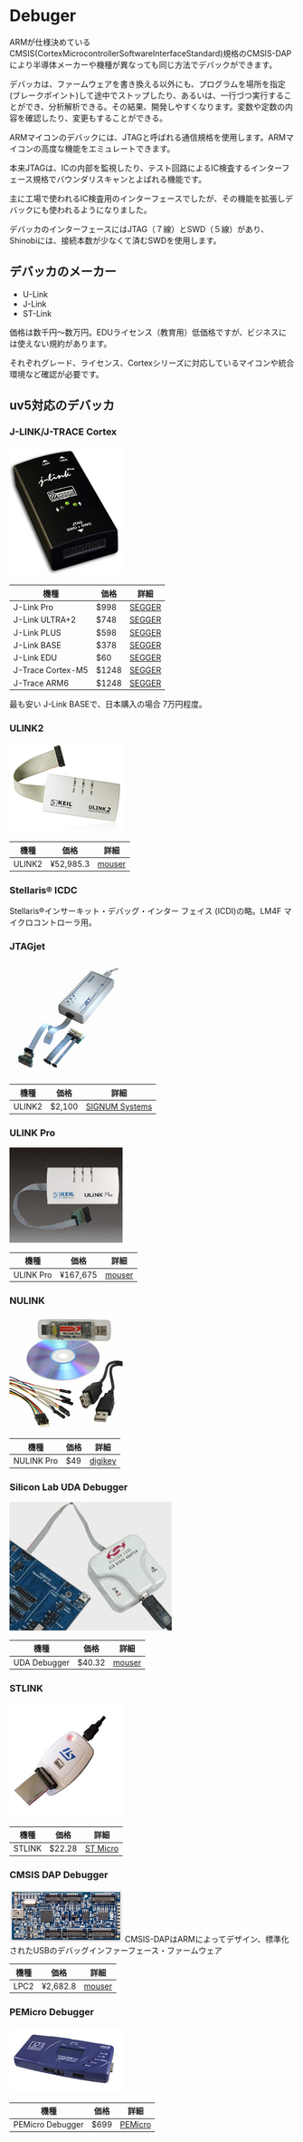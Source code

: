 # Debuger

ARMが仕様決めているCMSIS(CortexMicrocontrollerSoftwareInterfaceStandard)規格のCMSIS-DAPにより半導体メーカーや機種が異なっても同じ方法でデバックができます。

デバッカは、ファームウェアを書き換える以外にも、プログラムを場所を指定(ブレークポイント)して途中でストップしたり、あるいは、一行づつ実行することができ、分析解析できる。その結果、開発しやすくなります。変数や定数の内容を確認したり、変更もすることができる。

ARMマイコンのデバックには、JTAGと呼ばれる通信規格を使用します。ARMマイコンの高度な機能をエミュレートできます。

本来JTAGは、ICの内部を監視したり、テスト回路によるIC検査するインターフェース規格でバウンダリスキャンとよばれる機能です。

主に工場で使われるIC検査用のインターフェースでしたが、その機能を拡張しデバックにも使われるようになりました。

デバッカのインターフェースにはJTAG（７線）とSWD（５線）があり、Shinobiには、接続本数が少なくて済むSWDを使用します。

## デバッカのメーカー

* U-Link
* J-Link
* ST-Link

価格は数千円～数万円。EDUライセンス（教育用）低価格ですが、ビジネスには使えない規約があります。

それぞれグレード、ライセンス、Cortexシリーズに対応しているマイコンや統合環境など確認が必要です。

## uv5対応のデバッカ

### J-LINK/J-TRACE Cortex
![](/img/keil/debugger_JLINK.png)

| 機種 | 価格 | 詳細 |
| -- | -- | -- |
| J-Link Pro | $998 | [SEGGER](https://www.segger.com/jlink-debug-probes.html)|
| J-Link ULTRA+2 | $748 | [SEGGER](https://www.segger.com/jlink-debug-probes.html)|
| J-Link PLUS | $598 | [SEGGER](https://www.segger.com/jlink-debug-probes.html)|
| J-Link BASE | $378 | [SEGGER](https://www.segger.com/jlink-debug-probes.html)|
| J-Link EDU | $60 | [SEGGER](https://www.segger.com/jlink-debug-probes.html)|
| J-Trace Cortex-M5 | $1248 | [SEGGER](https://www.segger.com/jlink-debug-probes.html) |
| J-Trace ARM6 | $1248 | [SEGGER](https://www.segger.com/jlink-debug-probes.html) |

最も安い J-Link BASEで、日本購入の場合 7万円程度。

### ULINK2
![](/img/keil/debugger_ULINK2.png)

| 機種 | 価格 | 詳細 |
| -- | -- | -- |
| ULINK2 | ¥52,985.3 | [mouser](http://www.mouser.jp/ProductDetail/Keil-Tools/ULINK2/?qs=6xtm2vwqiW%2Fb5r%252b2vcGtxQ%3D%3D) |

### Stellaris® ICDC
Stellaris®インサーキット・デバッグ・インター
フェイス (ICDI)の略。LM4F マイクロコントローラ用。


### JTAGjet
![](/img/keil/debugger_JTAGjet.png)

| 機種 | 価格 | 詳細 |
| -- | -- | -- |
| ULINK2 | $2,100 | [SIGNUM Systems](http://www.signum.com/Signum.htm?p=estore.htm) |

### ULINK Pro
![](/img/keil/debugger_ULINKPRO.png)

| 機種 | 価格 | 詳細 |
| -- | -- | -- |
| ULINK Pro |¥167,675 | [mouser](http://www.mouser.jp/ProductDetail/Keil-Tools/ULINKPRO/?qs=sZfk%252bfAlGe7MXAkdJqOOuQ%3D%3D) |

### NULINK
![](/img/keil/debugger_NULINKPRO.png)

| 機種 | 価格 | 詳細 |
| -- | -- | -- |
| NULINK Pro | $49 | [digikey](http://www.digikey.com/product-search/en?mpart=NU-LINK-PRO&vendor=816) |

### Silicon Lab UDA Debugger
![](/img/keil/debugger_UDA.png)

| 機種 | 価格 | 詳細 |
| -- | -- | -- |
| UDA Debugger | $40.32 | [mouser](http://www.mouser.com/search/ProductDetail.aspx?Silicon-Labs%2fUDA-32-KIT%2f&qs=dchgzKpACvJgMWnUCgIffg%3d%3d) |

### STLINK
![](/img/keil/debugger_STLINK.png)

| 機種 | 価格 | 詳細 |
| -- | -- | -- |
| STLINK | $22.28 | [ST Micro](http://www.st-japan.co.jp/web/jp/catalog/tools/PF251168) |

### CMSIS DAP Debugger
![](/img/keil/debugger_LPC2.png)
CMSIS-DAPはARMによってデザイン、標準化されたUSBのデバッグインファーフェース・ファームウェア

| 機種 | 価格 | 詳細 |
| -- | -- | -- |
| LPC2 | ¥2,682.8 | [mouser](http://www.mouser.jp/search/ProductDetail.aspx?NXP-Semiconductors%2fOM13054UL%2f&qs=lH1ILECabYn3DTWdWw4pDQ%3d%3d) |

### PEMicro Debugger
![](/img/keil/debugger_PEMICRO.png)


| 機種 | 価格 | 詳細 |
| -- | -- | -- |
| PEMicro Debugger | $699 | [PEMicro](http://www.pemicro.com/products/product_viewDetails.cfm?product_id=15320155) |

